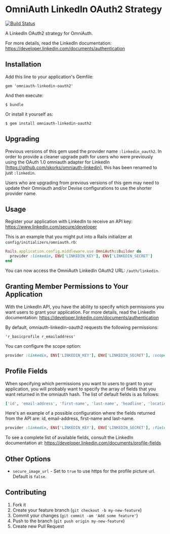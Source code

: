# OmniAuth LinkedIn OAuth2 Strategy

[![Build Status](https://travis-ci.org/pablobender/omniauth-linkedin-oauth2.png?branch=master)](https://travis-ci.org/pablobender/omniauth-linkedin-oauth2)

A LinkedIn OAuth2 strategy for OmniAuth.

For more details, read the LinkedIn documentation: https://developer.linkedin.com/documents/authentication

## Installation

Add this line to your application's Gemfile:

    gem 'omniauth-linkedin-oauth2'

And then execute:

    $ bundle

Or install it yourself as:

    $ gem install omniauth-linkedin-oauth2

## Upgrading

Previous versions of this gem used the provider name `:linkedin_oauth2`. In order to provide a cleaner upgrade path for users who were previously using the OAuth 1.0 omniauth adapter for LinkedIn [https://github.com/skorks/omniauth-linkedin], this has been renamed to just `:linkedin`.

Users who are upgrading from previous versions of this gem may need to update their Omniauth and/or Devise configurations to use the shorter provider name.

## Usage

Register your application with LinkedIn to receive an API key: https://www.linkedin.com/secure/developer

This is an example that you might put into a Rails initializer at `config/initializers/omniauth.rb`:

```ruby
Rails.application.config.middleware.use OmniAuth::Builder do
  provider :linkedin, ENV['LINKEDIN_KEY'], ENV['LINKEDIN_SECRET']
end
```

You can now access the OmniAuth LinkedIn OAuth2 URL: `/auth/linkedin`.

## Granting Member Permissions to Your Application

With the LinkedIn API, you have the ability to specify which permissions you want users to grant your application.
For more details, read the LinkedIn documentation: https://developer.linkedin.com/documents/authentication

By default, omniauth-linkedin-oauth2 requests the following permissions:

    'r_basicprofile r_emailaddress'

You can configure the scope option:

```ruby
provider :linkedin, ENV['LINKEDIN_KEY'], ENV['LINKEDIN_SECRET'], :scope => 'r_fullprofile r_emailaddress r_network'
```

## Profile Fields

When specifying which permissions you want to users to grant to your application, you will probably want to specify the array of fields that you want returned in the omniauth hash. The list of default fields is as follows:

```ruby
['id', 'email-address', 'first-name', 'last-name', 'headline', 'location', 'industry', 'picture-url', 'public-profile-url']
```

Here's an example of a possible configuration where the fields returned from the API are: id, email-address, first-name and last-name.

```ruby
provider :linkedin, ENV['LINKEDIN_KEY'], ENV['LINKEDIN_SECRET'], :fields => ['id', 'email-address', 'first-name', 'last-name']
```

To see a complete list of available fields, consult the LinkedIn documentation at: https://developer.linkedin.com/documents/profile-fields

## Other Options

* `secure_image_url` - Set to `true` to use https for the profile picture url. Default is `false`.

## Contributing

1. Fork it
2. Create your feature branch (`git checkout -b my-new-feature`)
3. Commit your changes (`git commit -am 'Add some feature'`)
4. Push to the branch (`git push origin my-new-feature`)
5. Create new Pull Request
